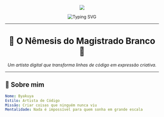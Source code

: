 <div align="center">
  <img src="https://capsule-render.vercel.app/api?type=waving&color=0:ffffff,100:ffa1f7&height=300&section=header&text=Nêmesis%20do%20Magistrado%20Branco&fontSize=55&fontColor=ffffff&fontAlign=50&fontAlignY=45" />
</div>

<p align="center">
  <img src="https://readme-typing-svg.demolab.com?font=Fira+Code&size=25&pause=1000&color=ffa1f7&center=true&vCenter=true&width=435&lines=Codando+com+arte...;Criando+o+incomum...;Desenhando+ideias...;Explore+meu+Nemesis!" alt="Typing SVG" />
</p>

---

<h1 align="center">🌸 O Nêmesis do Magistrado Branco 🌸</h1>

<p align="center">
  <em>Um artista digital que transforma linhas de código em expressão criativa.</em>
</p>

---

## 🌸 Sobre mim

```yaml
Nome: Byakuya
Estilo: Artista de Código
Missão: Criar coisas que ninguém nunca viu
Mentalidade: Nada é impossível para quem sonha em grande escala


